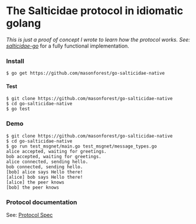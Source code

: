 # The Salticidae protocol in idiomatic golang

_This is just a proof of concept I wrote to learn how the protocol works. See: [salticidae-go](https://github.com/Determinant/salticidae-go)_ for a fully functional implementation.


### Install

    $ go get https://github.com/masonforest/go-salticidae-native

#### Test

    $ git clone https://github.com/masonforest/go-salticidae-native
    $ cd go-salticidae-native
    $ go test

### Demo

    $ git clone https://github.com/masonforest/go-salticidae-native
    $ cd go-salticidae-native
    $ go run test_msgnet/main.go test_msgnet/message_types.go
    alice accepted, waiting for greetings.
    bob accepted, waiting for greetings.
    alice connected, sending hello.
    bob connected, sending hello.
    [bob] alice says Hello there!
    [alice] bob says Hello there!
    [alice] the peer knows
    [bob] the peer knows

### Protocol documentation

See: [Protocol Spec](https://github.com/masonforest/go-salticidae-native/blob/master/PROTOCOL_SPEC.md)
